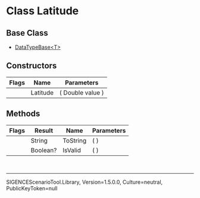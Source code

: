 # Class Latitude
## Base Class
- [DataTypeBase&lt;T&gt;](./T_DataTypeBase`1.md)
## Constructors
Flags|Name|Parameters
-|-|-
&nbsp;|Latitude|( Double value )
## Methods
Flags|Result|Name|Parameters
-|-|-|-
&nbsp;|String|ToString|( )
&nbsp;|Boolean?|IsValid|( )

<br /><hr />
SIGENCEScenarioTool.Library, Version=1.5.0.0, Culture=neutral, PublicKeyToken=null
